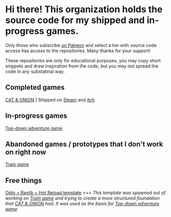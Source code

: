 # Hi there! This organization holds the source code for my shipped and in-progress games.

Only those who subscribe [on Patreon](patreon.com/karl_zylinski) and select a tier with source code access has access to the repositories. Many thanks for your support!

These repositories are only for educational purposes, you may copy short snippets and draw inspiration from the code, but you may not spread the code in any substatinal way.

## Completed games
[CAT & ONION](https://github.com/karl-zylinski-subscribers/cat-and-onion) | Shipped on [Steam](https://store.steampowered.com/app/2781210/CAT__ONION/) and [itch](https://zylinski.itch.io/cat-and-onion)

## In-progress games
[Top-down adventure game](https://github.com/karl-zylinski-subscribers/adventure)

## Abandoned games / prototypes that I don't work on right now
[Train game](https://github.com/karl-zylinski-subscribers/trains)

## Free things

[Odin + Raylib + Hot Reload template](https://github.com/karl-zylinski/odin-raylib-hot-reload-game-template) >>> *This template was spawned out of working on [Train game](https://github.com/karl-zylinski-subscribers/trains) and trying to create a more structured foundation that [CAT & ONION](https://github.com/karl-zylinski-subscribers/cat-and-onion) had. It was used as the basis for [Top-down adventure game](https://github.com/karl-zylinski-subscribers/adventure)*
